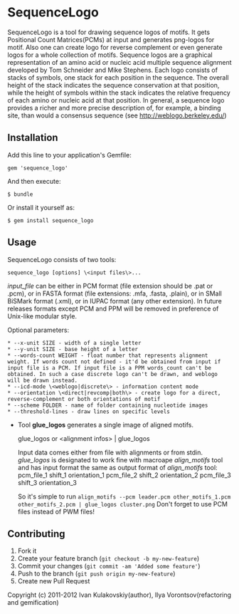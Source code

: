 # SequenceLogo

SequenceLogo is a tool for drawing sequence logos of motifs. It gets Positional Count Matrices(PCMs) at input and generates png-logos for motif. Also one can create logo for reverse complement or even generate logos for a whole collection of motifs.
Sequence logos are a graphical representation of an amino acid or nucleic acid multiple sequence alignment developed by Tom Schneider and Mike Stephens. Each logo consists of stacks of symbols, one stack for each position in the sequence. The overall height of the stack indicates the sequence conservation at that position, while the height of symbols within the stack indicates the relative frequency of each amino or nucleic acid at that position. In general, a sequence logo provides a richer and more precise description of, for example, a binding site, than would a consensus sequence (see http://weblogo.berkeley.edu/)


## Installation

Add this line to your application's Gemfile:

    gem 'sequence_logo'

And then execute:

    $ bundle

Or install it yourself as:

    $ gem install sequence_logo

## Usage

SequenceLogo consists of two tools:

    sequence_logo [options] \<input files\>...

  *input_file* can be either in PCM format (file extension should be .pat or .pcm), or in FASTA format (file extensions: .mfa, .fasta, .plain), or in SMall BiSMark format (.xml), or in IUPAC format (any other extension). In future releases formats except PCM and PPM will be removed in preference of Unix-like modular style.

  Optional parameters:

    * --x-unit SIZE - width of a single letter
    * --y-unit SIZE - base height of a letter
    * --words-count WEIGHT - float number that represents alignment weight. If words count not defined - it'd be obtained from input if input file is a PCM. If input file is a PPM words_count can't be obtained. In such a case discrete logo can't be drawn, and weblogo will be drawn instead.
    * --icd-mode \<weblogo|discrete\> - information content mode
    * --orientation \<direct|revcomp|both\> - create logo for a direct, reverse-complement or both orientations of motif
    * --scheme FOLDER - name of folder containing nucleotide images
    * --threshold-lines - draw lines on specific levels

* Tool **glue_logos** generates a single image of aligned motifs.

    glue_logos <output file> <file with alignment infos>
      or
    \<alignment infos\> | glue_logos <output file>

  Input data comes either from file with alignments or from stdin. *glue_logos* is designated to work fine with macroape *align_motifs* tool and has input format the same as output format of *align_motifs* tool:
      pcm_file_1  shift_1  orientation_1
      pcm_file_2  shift_2  orientation_2
      pcm_file_3  shift_3  orientation_3

  So it's simple to run `align_motifs --pcm leader.pcm other_motifs_1.pcm other_motifs_2.pcm | glue_logos cluster.png`
  Don't forget to use PCM files instead of PWM files!

## Contributing

1. Fork it
2. Create your feature branch (`git checkout -b my-new-feature`)
3. Commit your changes (`git commit -am 'Added some feature'`)
4. Push to the branch (`git push origin my-new-feature`)
5. Create new Pull Request

Copyright (c) 2011-2012 Ivan Kulakovskiy(author), Ilya Vorontsov(refactoring and gemification)